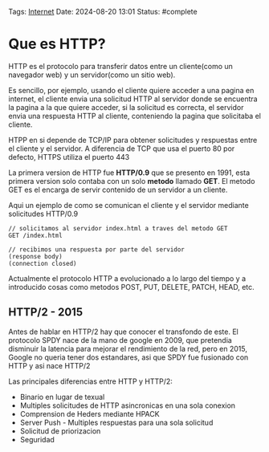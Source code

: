 Tags: [Internet](Internet.md)
Date: 2024-08-20 13:01
Status: #complete 

# Que es HTTP?

HTTP es el protocolo para transferir datos entre un cliente(como un navegador web) y un servidor(como un sitio web).

Es sencillo, por ejemplo, usando el cliente quiere acceder a una pagina en internet, el cliente envia una solicitud HTTP al servidor donde se encuentra la pagina a la que quiere acceder, si la solicitud es correcta, el servidor envia una respuesta HTTP al cliente, conteniendo la pagina que solicitaba el cliente.

HTPP en si depende de TCP/IP para obtener solicitudes y respuestas entre el cliente y el servidor. A diferencia de TCP que usa el puerto 80 por defecto, HTTPS utiliza el puerto 443

La primera version de HTTP fue __HTTP/0.9__ que se presento en 1991, esta primera version solo contaba con un solo __metodo__ llamado __GET__. El metodo GET es el encarga de servir contenido de un servidor a un cliente. 

Aqui un ejemplo de como se comunican el cliente y el servidor mediante solicitudes HTTP/0.9
```
// solicitamos al servidor index.html a traves del metodo GET
GET /index.html

// recibimos una respuesta por parte del servidor
(response body)
(connection closed)
```
			
Actualmente el protocolo HTTP a evolucionado a lo largo del tiempo y a introducido cosas como metodos POST, PUT, DELETE, PATCH, HEAD, etc. 

## HTTP/2 - 2015

Antes de hablar en HTTP/2 hay que conocer el transfondo de este. El protocolo SPDY nace de la mano de google en 2009, que pretendia disminuir la latencia para mejorar el rendimiento de la red, pero en 2015, Google no queria tener dos estandares, asi que SPDY fue fusionado con HTTP y asi nace HTTP/2 

Las principales diferencias entre HTTP y HTTP/2:
- Binario en lugar de texual 
- Multiples solicitudes de HTTP asincronicas en una sola conexion
- Comprension de Heders mediante HPACK
- Server Push - Multiples respuestas para una sola solicitud
- Solicitud de priorizacion
- Seguridad
	
